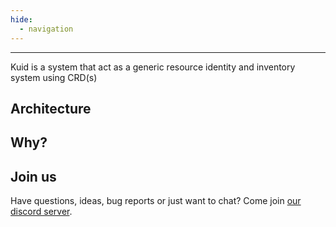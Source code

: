 ```yaml
---
hide:
  - navigation
---
```



---
Kuid is a system that act as a generic resource identity and inventory system using CRD(s)

## Architecture


## Why?



## Join us

Have questions, ideas, bug reports or just want to chat? Come join [our discord server](todo).

<script type="text/javascript" src="https://viewer.diagrams.net/js/viewer-static.min.js" async></script>